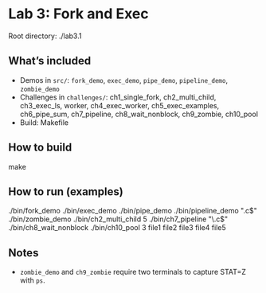 # Lab 3: Fork and Exec

Root directory: ./lab3.1

## What’s included
- Demos in `src/`: `fork_demo`, `exec_demo`, `pipe_demo`, `pipeline_demo`, `zombie_demo`
- Challenges in `challenges/`: ch1_single_fork, ch2_multi_child, ch3_exec_ls, worker, ch4_exec_worker, ch5_exec_examples, ch6_pipe_sum, ch7_pipeline, ch8_wait_nonblock, ch9_zombie, ch10_pool
- Build: Makefile

## How to build
make

## How to run (examples)
./bin/fork_demo
./bin/exec_demo
./bin/pipe_demo
./bin/pipeline_demo "\.c$"
./bin/zombie_demo
./bin/ch2_multi_child 5
./bin/ch7_pipeline "\.c$"
./bin/ch8_wait_nonblock
./bin/ch10_pool 3 file1 file2 file3 file4 file5


## Notes
- `zombie_demo` and `ch9_zombie` require two terminals to capture STAT=Z with `ps`.

